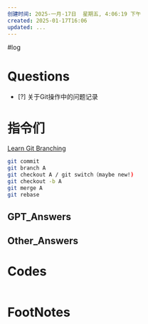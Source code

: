 ```yaml
---
创建时间: 2025-一月-17日  星期五, 4:06:19 下午
created: 2025-01-17T16:06
updated: ...
---
```

#log 

# Questions

- [?] 关于Git操作中的问题记录


# 指令们
[Learn Git Branching](https://learngitbranching.js.org/?demo=&locale=zh_CN)

```bash
git commit 
git branch A
git checkout A / git switch（maybe new!)
git checkout -b A
git merge A 
git rebase
```

## GPT_Answers


## Other_Answers


# Codes

```python

```



# FootNotes